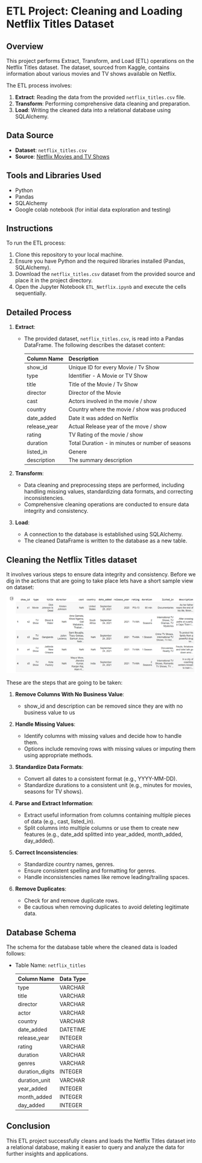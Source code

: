 # ETL Project: Cleaning and Loading Netflix Titles Dataset

## Overview

This project performs Extract, Transform, and Load (ETL) operations on the Netflix Titles dataset. The dataset, sourced from Kaggle, contains information about various movies and TV shows available on Netflix.

The ETL process involves:

1. **Extract**: Reading the data from the provided `netflix_titles.csv` file.
2. **Transform**: Performing comprehensive data cleaning and preparation.
3. **Load**: Writing the cleaned data into a relational database using SQLAlchemy.

## Data Source

- **Dataset**: `netflix_titles.csv`
- **Source**: [Netflix Movies and TV Shows](https://www.kaggle.com/shivamb/netflix-shows)

## Tools and Libraries Used

- Python
- Pandas
- SQLAlchemy
- Google colab notebook (for initial data exploration and testing)

## Instructions

To run the ETL process:

1. Clone this repository to your local machine.
2. Ensure you have Python and the required libraries installed (Pandas, SQLAlchemy).
3. Download the `netflix_titles.csv` dataset from the provided source and place it in the project directory.
4. Open the Jupyter Notebook `ETL_Netflix.ipynb` and execute the cells sequentially.

## Detailed Process

1. **Extract**:
   - The provided dataset, `netflix_titles.csv`, is read into a Pandas DataFrame. The following describes the dataset content: 

     | Column Name   | Description                                      |
     |---------------|--------------------------------------------------|
     | show_id       | Unique ID for every Movie / Tv Show              |
     | type          | Identifier - A Movie or TV Show                  |
     | title         | Title of the Movie / Tv Show                     |
     | director      | Director of the Movie                            |
     | cast          | Actors involved in the movie / show              |
     | country       | Country where the movie / show was produced      |
     | date_added    | Date it was added on Netflix                     |	
     | release_year  | Actual Release year of the move / show           |
     | rating        | TV Rating of the movie / show                    |
     | duration      | Total Duration - in minutes or number of seasons |
     | listed_in     | Genere                                           |
     | description   | The summary description                          |

2. **Transform**:
   - Data cleaning and preprocessing steps are performed, including handling missing values, standardizing data formats, and correcting inconsistencies.
   - Comprehensive cleaning operations are conducted to ensure data integrity and consistency.

3. **Load**:
   - A connection to the database is established using SQLAlchemy.
   - The cleaned DataFrame is written to the database as a new table.

## Cleaning the Netflix Titles dataset

It involves various steps to ensure data integrity and consistency. Before we dig in the actions that are going to take place lets have a short sample view on dataset:

![image](https://github.com/ereiss/data_engineer_python_project/blob/main/artifacts/head.png)

These are the steps that are going to be taken:

1. **Remove Columns With No Business Value**:
   - show_id and description can be removed since they are with no business value to us

2. **Handle Missing Values**:
   - Identify columns with missing values and decide how to handle them.
   - Options include removing rows with missing values or imputing them using appropriate methods.

3. **Standardize Data Formats**:
   - Convert all dates to a consistent format (e.g., YYYY-MM-DD).
   - Standardize durations to a consistent unit (e.g., minutes for movies, seasons for TV shows).

4. **Parse and Extract Information**:
   - Extract useful information from columns containing multiple pieces of data (e.g., cast, listed_in).
   - Split columns into multiple columns or use them to create new features (e.g., date_add splitted into year_added, month_added, day_added).

5. **Correct Inconsistencies**:
   - Standardize country names, genres.
   - Ensure consistent spelling and formatting for genres.
   - Handle inconsistencies names like remove leading/trailing spaces.

6. **Remove Duplicates**:
   - Check for and remove duplicate rows.
   - Be cautious when removing duplicates to avoid deleting legitimate data.

## Database Schema

The schema for the database table where the cleaned data is loaded follows:

- Table Name: `netflix_titles`
  
  | Column Name     | Data Type |
  |-----------------|-----------|
  | type            | VARCHAR   |
  | title           | VARCHAR   |
  | director        | VARCHAR   |
  | actor           | VARCHAR   |
  | country         | VARCHAR   |
  | date_added      | DATETIME  |
  | release_year    | INTEGER   |
  | rating          | VARCHAR   |
  | duration        | VARCHAR   |
  | genres          | VARCHAR   |
  | duration_digits | INTEGER   |
  | duration_unit   | VARCHAR   |
  | year_added      | INTEGER   |
  | month_added     | INTEGER   |
  | day_added       | INTEGER   |

## Conclusion

This ETL project successfully cleans and loads the Netflix Titles dataset into a relational database, making it easier to query and analyze the data for further insights and applications.
